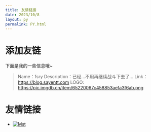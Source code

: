 ```yaml
---
title: 友情链接
date: 2023/10/8
layout: py
permalink: PY.html
---
```

# 添加友链
下面是我的一些信息哦~
>  Name：fsry
>  Description：已经...不用再继续战斗下去了...
>  Link：https://blog.sayentt.com
>  LOGO: https://pic.imgdb.cn/item/65220067c458853aefa3f6ab.png

# 友情链接
- [![Mst](https://avatars.githubusercontent.com/u/87525977)](https://msktmi.github.io/ "Mst")



